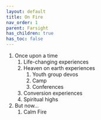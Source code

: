 ```yaml
---
layout: default
title: On Fire 
nav_order: 1
parent: Farsight
has_children: true
has_toc: false
---
```


1. Once upon a time
    1. Life-changing experiences
    1. Heaven on earth experiences
        1. Youth group devos
        1. Camp
        1. Conferences
    1. Conversion experiences
    1. Spiritual highs
1. But now…
    1. Calm Fire